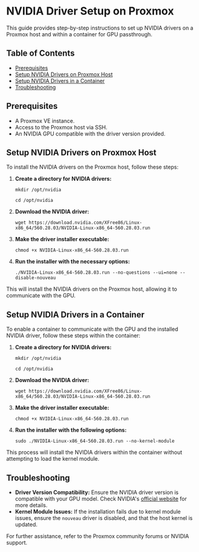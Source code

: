 # NVIDIA Driver Setup on Proxmox

This guide provides step-by-step instructions to set up NVIDIA drivers on a Proxmox host and within a container for GPU passthrough.

## Table of Contents
- [Prerequisites](#prerequisites)
- [Setup NVIDIA Drivers on Proxmox Host](#setup-nvidia-drivers-on-proxmox-host)
- [Setup NVIDIA Drivers in a Container](#setup-nvidia-drivers-in-a-container)
- [Troubleshooting](#troubleshooting)

## Prerequisites
- A Proxmox VE instance.
- Access to the Proxmox host via SSH.
- An NVIDIA GPU compatible with the driver version provided.

## Setup NVIDIA Drivers on Proxmox Host

To install the NVIDIA drivers on the Proxmox host, follow these steps:

1. **Create a directory for NVIDIA drivers:**

   `mkdir /opt/nvidia`
   
   `cd /opt/nvidia`

2. **Download the NVIDIA driver:**

   `wget https://download.nvidia.com/XFree86/Linux-x86_64/560.28.03/NVIDIA-Linux-x86_64-560.28.03.run`

3. **Make the driver installer executable:**

   `chmod +x NVIDIA-Linux-x86_64-560.28.03.run`

4. **Run the installer with the necessary options:**

   `./NVIDIA-Linux-x86_64-560.28.03.run --no-questions --ui=none --disable-nouveau`

This will install the NVIDIA drivers on the Proxmox host, allowing it to communicate with the GPU.

## Setup NVIDIA Drivers in a Container

To enable a container to communicate with the GPU and the installed NVIDIA driver, follow these steps within the container:

1. **Create a directory for NVIDIA drivers:**

   `mkdir /opt/nvidia`
   
   `cd /opt/nvidia`

2. **Download the NVIDIA driver:**

   `wget https://download.nvidia.com/XFree86/Linux-x86_64/560.28.03/NVIDIA-Linux-x86_64-560.28.03.run`

3. **Make the driver installer executable:**

   `chmod +x NVIDIA-Linux-x86_64-560.28.03.run`

4. **Run the installer with the following options:**

   `sudo ./NVIDIA-Linux-x86_64-560.28.03.run --no-kernel-module`

This process will install the NVIDIA drivers within the container without attempting to load the kernel module.

## Troubleshooting

- **Driver Version Compatibility:** Ensure the NVIDIA driver version is compatible with your GPU model. Check NVIDIA's [official website](https://www.nvidia.com/Download/index.aspx) for more details.
- **Kernel Module Issues:** If the installation fails due to kernel module issues, ensure the `nouveau` driver is disabled, and that the host kernel is updated.

For further assistance, refer to the Proxmox community forums or NVIDIA support.
